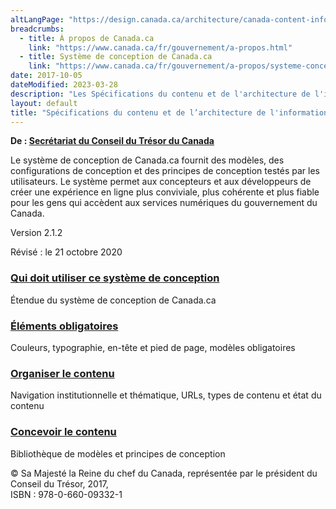 ```yaml
---
altLangPage: "https://design.canada.ca/architecture/canada-content-information-architecture-specification.html"
breadcrumbs:
  - title: À propos de Canada.ca
    link: "https://www.canada.ca/fr/gouvernement/a-propos.html"
  - title: Système de conception de Canada.ca
    link: "https://www.canada.ca/fr/gouvernement/a-propos/systeme-conception.html"
date: 2017-10-05
dateModified: 2023-03-28
description: "Les Spécifications du contenu et de l'architecture de l'information pour Canada.ca s’agit d’un manuel de conception qui fournit des modèles testés par l’utilisateur, des modèles de navigation d’architecture de l’information pour présenter et organiser le contenu pour le site Canada.ca."
layout: default
title: "Spécifications du contenu et de l’architecture de l'information pour Canada.ca"
---
```

<p class="gc-byline"><strong>De : <a href="/fr/secretariat-conseil-tresor.html">Secrétariat du Conseil du Trésor du Canada</a></strong></p>
<p>Le système de conception de Canada.ca fournit des modèles, des configurations de conception et des principes de conception testés par les utilisateurs. Le système permet aux concepteurs et aux développeurs de créer une expérience en ligne plus conviviale, plus cohérente et plus fiable pour les gens qui accèdent aux services numériques du gouvernement du Canada.</p>
<p class="text-right">Version 2.1.2</p>
<p class="text-right">Révisé&nbsp;: le
  <time datetime="2020-10-21">21 octobre 2020</time>
</p>
<div class="row">
  <section class="wb-eqht gc-drmt">
    <div class="col-md-4">
      <section>
        <h3 class="h5"><a href="utilisation-concept-canadaca.html">Qui doit utiliser ce système de conception</a></h3>
        <p>Étendue du système de conception de Canada.ca</p>
      </section>
    </div>
    <div class="col-md-4">
      <section>
        <h3 class="h5"><a href="elements-obligatoires.html">Éléments obligatoires</a></h3>
        <p>Couleurs, typographie, en-tête et pied de page, modèles obligatoires</p>
      </section>
    </div>
    <div class="col-md-4">
      <section>
        <h3 class="h5"><a href="organiser-contenu.html">Organiser le contenu</a></h3>
        <p>Navigation institutionnelle et thématique, URLs, types de contenu et état du contenu</p>
      </section>
    </div>
    <div class="col-md-4">
      <section>
        <h3 class="h5"><a href="modeles.html">Concevoir le contenu</a></h3>
        <p>Bibliothèque de modèles et principes de conception</p>
      </section>
    </div>
  </section>
</div>
<p class="mrgn-tp-lg text-center small">© Sa Majesté la Reine du chef du Canada, représentée par le président du Conseil du Trésor, 2017,<br>
  ISBN&nbsp;: 978-0-660-09332-1</p>
